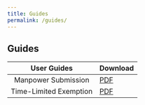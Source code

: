 ```yaml
---
title: Guides
permalink: /guides/
---
```

## Guides

|               User Guides              | Download |
|:---------------------------------:|----------|
|   Manpower Submission   |    <a href="https://go.gov.sg/essentialmanpowerguide25sep" target="_blank">PDF<a>   |
| Time-Limited Exemption  |    <a href="https://go.gov.sg/timelimitedexemptionguide" target="_blank">PDF</a>   |
